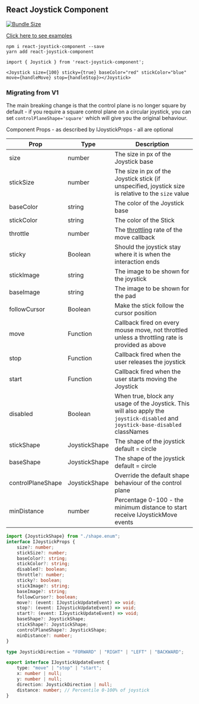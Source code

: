 ## React Joystick Component

[![Bundle Size](https://img.shields.io/bundlephobia/minzip/react-joystick-component?style=plastic)](https://img.shields.io/bundlephobia/minzip/react-joystick-component?style=plastic)

[Click here to see examples](https://elmarti.github.io/react-joystick-component/)


```
npm i react-joystick-component --save
yarn add react-joystick-component
```

```
import { Joystick } from 'react-joystick-component';
```


```React
<Joystick size={100} sticky={true} baseColor="red" stickColor="blue" move={handleMove} stop={handleStop}></Joystick>
```

### Migrating from V1
The main breaking change is that the control plane is no longer square by default - if you require a square control plane on a circular joystick, you can set `controlPlaneShape='square'` which will give you the original behaviour.


Component Props - as described by IJoystickProps - all are optional

| Prop  | Type  | Description  |
|---|---|---|
| size  |  number |  The size in px of the Joystick base  |
| stickSize  |  number |  The size in px of the Joystick stick (if unspecified, joystick size is relative to the `size` value |
|  baseColor |  string |  The color of the Joystick base |
| stickColor  |  string |  The color of the Stick |
|  throttle | number  |  The [throttling](https://codeburst.io/throttling-and-debouncing-in-javascript-b01cad5c8edf) rate of the move callback |
| sticky | Boolean | Should the joystick stay where it is when the interaction ends |
| stickImage | string | The image to be shown for the joystick |
| baseImage | string | The image to be shown for the pad |
| followCursor | Boolean | Make the stick follow the cursor position |
|  move | Function  | Callback fired on every mouse move, not throttled unless a throttling rate is provided as above  |
|  stop | Function  | Callback fired when the user releases the joystick  |
| start  |  Function | Callback fired when the user starts moving the Joystick  |
| disabled | Boolean | When true, block any usage of the Joystick. This will also apply the `joystick-disabled` and `joystick-base-disabled` classNames  |
| stickShape | JoystickShape | The shape of the joystick default = circle|
| baseShape | JoystickShape | The shape of the joystick default = circle|
| controlPlaneShape | JoystickShape | Override the default shape behaviour of the control plane|
| minDistance | number | Percentage 0-100 - the minimum distance to start receive IJoystickMove events|

```TypeScript
import {JoystickShape} from "./shape.enum"; 
interface IJoystickProps {
    size?: number;
    stickSize?: number;
    baseColor?: string;
    stickColor?: string;
    disabled?: boolean;
    throttle?: number;
    sticky?: boolean;
    stickImage?: string;
    baseImage?: string;
    followCursor?: boolean;
    move?: (event: IJoystickUpdateEvent) => void;
    stop?: (event: IJoystickUpdateEvent) => void;
    start?: (event: IJoystickUpdateEvent) => void;
    baseShape?: JoystickShape;
    stickShape?: JoystickShape;
    controlPlaneShape?: JoystickShape;
    minDistance?: number;
}
```

```TypeScript
type JoystickDirection = "FORWARD" | "RIGHT" | "LEFT" | "BACKWARD";

export interface IJoystickUpdateEvent {
    type: "move" | "stop" | "start";
    x: number | null;
    y: number | null;
    direction: JoystickDirection | null;
    distance: number; // Percentile 0-100% of joystick
}
```
